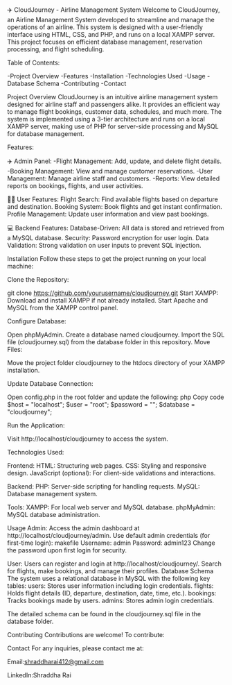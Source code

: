 ✈️ CloudJourney - Airline Management System
Welcome to CloudJourney, an Airline Management System developed to streamline and manage the operations of an airline. This system is designed with a user-friendly interface using HTML, CSS, and PHP, and runs on a local XAMPP server. This project focuses on efficient database management, reservation processing, and flight scheduling.


Table of Contents:

-Project Overview
-Features
-Installation
-Technologies Used
-Usage
-Database Schema
-Contributing
-Contact

Project Overview
CloudJourney is an intuitive airline management system designed for airline staff and passengers alike. It provides an efficient way to manage flight bookings, customer data, schedules, and much more. The system is implemented using a 3-tier architecture and runs on a local XAMPP server, making use of PHP for server-side processing and MySQL for database management.

Features:

✈️ Admin Panel:
-Flight Management: Add, update, and delete flight details.
-Booking Management: View and manage customer reservations.
-User Management: Manage airline staff and customers.
-Reports: View detailed reports on bookings, flights, and user activities.

👨‍💻 User Features:
Flight Search: Find available flights based on departure and destination.
Booking System: Book flights and get instant confirmation.
Profile Management: Update user information and view past bookings.

💻 Backend Features:
Database-Driven: All data is stored and retrieved from a MySQL database.
Security: Password encryption for user login.
Data Validation: Strong validation on user inputs to prevent SQL injection.

Installation
Follow these steps to get the project running on your local machine:

Clone the Repository:

git clone https://github.com/yourusername/cloudjourney.git
Start XAMPP:
Download and install XAMPP if not already installed.
Start Apache and MySQL from the XAMPP control panel.

Configure Database:

Open phpMyAdmin.
Create a database named cloudjourney.
Import the SQL file (cloudjourney.sql) from the database folder in this repository.
Move Files:

Move the project folder cloudjourney to the htdocs directory of your XAMPP installation.

Update Database Connection:

Open config.php in the root folder and update the following:
php
Copy code
$host = "localhost";
$user = "root";
$password = "";
$database = "cloudjourney";

Run the Application:

Visit http://localhost/cloudjourney to access the system.

Technologies Used:

Frontend:
HTML: Structuring web pages.
CSS: Styling and responsive design.
JavaScript (optional): For client-side validations and interactions.

Backend:
PHP: Server-side scripting for handling requests.
MySQL: Database management system.

Tools:
XAMPP: For local web server and MySQL database.
phpMyAdmin: MySQL database administration.

Usage
Admin:
Access the admin dashboard at http://localhost/cloudjourney/admin.
Use default admin credentials (for first-time login):
makefile
Username: admin
Password: admin123
Change the password upon first login for security.

User:
Users can register and login at http://localhost/cloudjourney/.
Search for flights, make bookings, and manage their profiles.
Database Schema
The system uses a relational database in MySQL with the following key tables:
users: Stores user information including login credentials.
flights: Holds flight details (ID, departure, destination, date, time, etc.).
bookings: Tracks bookings made by users.
admins: Stores admin login credentials.

The detailed schema can be found in the cloudjourney.sql file in the database folder.


Contributing
Contributions are welcome! To contribute:



Contact
For any inquiries, please contact me at:

Email:shraddharai412@gmail.com

LinkedIn:Shraddha Rai
